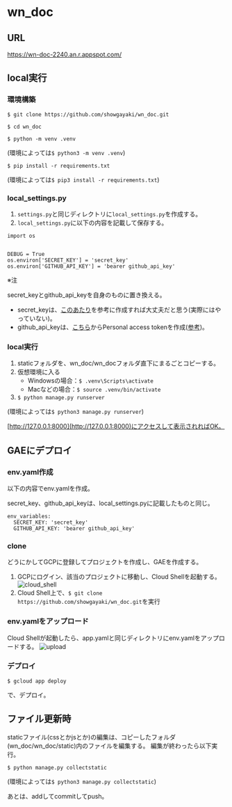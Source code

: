 # wn_doc

## URL
https://wn-doc-2240.an.r.appspot.com/

## local実行
### 環境構築

`$ git clone https://github.com/showgayaki/wn_doc.git`

`$ cd wn_doc`

`$ python -m venv .venv`

(環境によっては`$ python3 -m venv .venv`)

`$ pip install -r requirements.txt`

(環境によっては`$ pip3 install -r requirements.txt`)


### local_settings.py
1. `settings.py`と同じディレクトリに`local_settings.py`を作成する。
2. `local_settings.py`に以下の内容を記載して保存する。

```
import os


DEBUG = True
os.environ['SECRET_KEY'] = 'secret_key'
os.environ['GITHUB_API_KEY'] = 'bearer github_api_key'
```
※注

secret_keyとgithub_api_keyを自身のものに置き換える。
- secret_keyは、[このあたり](https://qiita.com/frosty/items/bb5bc1553f452e5bb8ff)を参考に作成すれば大丈夫だと思う(実際にはやっていない)。
- github_api_keyは、[こちら](https://github.com/settings/tokens)からPersonal access tokenを作成([参考](https://qiita.com/yh1224/items/6705c2bb52ab917e4b45))。

### local実行
1. staticフォルダを、wn_doc/wn_docフォルダ直下にまるごとコピーする。
2. 仮想環境に入る
   - Windowsの場合：`$ .venv\Scripts\activate`
   - Macなどの場合：`$ source .venv/bin/activate`
3. `$ python manage.py runserver`

(環境によっては`$ python3 manage.py runserver`)

[http://127.0.0.1:8000](http://127.0.0.1:8000)にアクセスして表示されればOK。

## GAEにデプロイ
### env.yaml作成
以下の内容でenv.yamlを作成。

secret_key、github_api_keyは、local_settings.pyに記載したものと同じ。
```
env_variables:
  SECRET_KEY: 'secret_key'
  GITHUB_API_KEY: 'bearer github_api_key'
```

### clone
どうにかしてGCPに登録してプロジェクトを作成し、GAEを作成する。
1. GCPにログイン、該当のプロジェクトに移動し、Cloud Shellを起動する。
   ![cloud_shell](https://user-images.githubusercontent.com/47170845/93742419-0a024100-fc29-11ea-8670-0688fd6586db.png)
2. Cloud Shell上で、`$ git clone https://github.com/showgayaki/wn_doc.git`を実行


### env.yamlをアップロード
Cloud Shellが起動したら、app.yamlと同じディレクトリにenv.yamlをアップロードする。
![upload](https://user-images.githubusercontent.com/47170845/93742501-2bfbc380-fc29-11ea-86fc-57d35ef21b36.png)

### デプロイ
`$ gcloud app deploy`

で、デプロイ。

## ファイル更新時
staticファイル(cssとかjsとか)の編集は、コピーしたフォルダ(wn_doc/wn_doc/static)内のファイルを編集する。
編集が終わったら以下実行。

`$ python manage.py collectstatic`

(環境によっては`$ python3 manage.py collectstatic`)

あとは、addしてcommitしてpush。